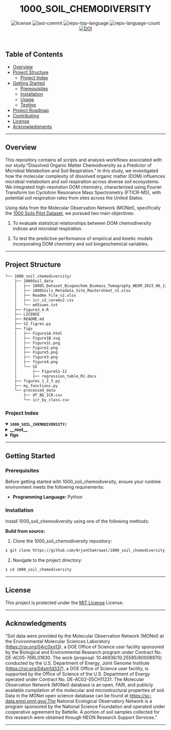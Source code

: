 <p align="center"><h1 align="center">1000_SOIL_CHEMODIVERSITY</h1></p>
<p align="center">
    <img src="https://img.shields.io/github/license/ArjunChakrawal/1000_soil_chemodiversity?style=default&logo=opensourceinitiative&logoColor=white&color=0080ff" alt="license">
    <img src="https://img.shields.io/github/last-commit/ArjunChakrawal/1000_soil_chemodiversity?style=default&logo=git&logoColor=white&color=0080ff" alt="last-commit">
    <img src="https://img.shields.io/github/languages/top/ArjunChakrawal/1000_soil_chemodiversity?style=default&color=0080ff" alt="repo-top-language">
    <img src="https://img.shields.io/github/languages/count/ArjunChakrawal/1000_soil_chemodiversity?style=default&color=0080ff" alt="repo-language-count">
    <a href="https://doi.org/10.5281/zenodo.15225637"><img src="https://zenodo.org/badge/DOI/10.5281/zenodo.15225637.svg" alt="DOI"></a>
</p>
<p align="center"><!-- default option, no dependency badges. -->
</p>
<p align="center">
    <!-- default option, no dependency badges. -->
</p>
<br>

##  Table of Contents

- [ Overview](#-overview)
- [ Project Structure](#-project-structure)
  - [ Project Index](#-project-index)
- [ Getting Started](#-getting-started)
  - [ Prerequisites](#-prerequisites)
  - [ Installation](#-installation)
  - [ Usage](#-usage)
  - [ Testing](#-testing)
- [ Project Roadmap](#-project-roadmap)
- [ Contributing](#-contributing)
- [ License](#-license)
- [ Acknowledgments](#-acknowledgments)

---

##  Overview

<p> This repository contains all scripts and analysis workflows associated with our study:“Dissolved Organic Matter Chemodiversity as a Predictor of Microbial Metabolism and Soil Respiration.” In this study, we investigated how the molecular complexity of dissolved organic matter (DOM) influences microbial metabolism and soil respiration across diverse soil ecosystems. We integrated high-resolution DOM chemistry, characterized using Fourier Transform Ion Cyclotron Resonance Mass Spectrometry (FTICR-MS), with potential soil respiration rates from sites across the United States. </p>

Using data from the Molecular Observation Network (MONet), specifically the [1000 Soils Pilot Dataset](https://zenodo.org/records/7706774), we pursued two main objectives:

1. To evaluate statistical relationships between DOM chemodiversity indices and microbial respiration.

2. To test the predictive performance of empirical and kinetic models incorporating DOM chemistry and soil biogeochemical variables.


---

##  Project Structure

```sh
└── 1000_soil_chemodiversity/
    ├── 1000Soil_data
    │   ├── 1000S_Dataset_Biogeochem_Biomass_Tomography_WEOM_2023_06_12.xlsx
    │   ├── 1000Soils_Metadata_Site_Mastersheet_v1.xlsx
    │   ├── Readme File_v2.xlsx
    │   ├── icr_v2_corems2.csv
    │   └── md5sums.txt
    ├── Figure3_4.R
    ├── LICENSE
    ├── README.md
    ├── SI_figres.py
    ├── figs
    │   ├── Figure1A.html
    │   ├── Figure1B.svg
    │   ├── Figure1C.png
    │   ├── Figure2.png
    │   ├── Figure5.png
    │   ├── figure3.png
    │   ├── figure4.png
    │   └── SI
    │  		├── FigureS1-12
    │  		├── regression_table_R1.docx
    ├── figures_1_2_5.py
    ├── my_functions.py
    └── processed_data
        ├── df_BG_ICR.csv
        └── icr_by_class.csv
```


###  Project Index
<details open>
    <summary><b><code>1000_SOIL_CHEMODIVERSITY/</code></b></summary>
    <details> <!-- __root__ Submodule -->
        <summary><b>__root__</b></summary>
        <blockquote>
            <table>
            <tr>
                <td><b><a href='https://github.com/ArjunChakrawal/1000_soil_chemodiversity/blob/master/my_functions.py'>my_functions.py</a></b></td>
                <td><code>❯ REPLACE-ME</code></td>
            </tr>
            <tr>
                <td><b><a href='https://github.com/ArjunChakrawal/1000_soil_chemodiversity/blob/master/Figure3_4.R'>Figure3_4.R</a></b></td>
                <td><code>❯ REPLACE-ME</code></td>
            </tr>
            <tr>
                <td><b><a href='https://github.com/ArjunChakrawal/1000_soil_chemodiversity/blob/master/SI_figres.py'>SI_figres.py</a></b></td>
                <td><code>❯ REPLACE-ME</code></td>
            </tr>
            <tr>
                <td><b><a href='https://github.com/ArjunChakrawal/1000_soil_chemodiversity/blob/master/figures_1_2_5.py'>figures_1_2_5.py</a></b></td>
                <td><code>❯ REPLACE-ME</code></td>
            </tr>
            </table>
        </blockquote>
    </details>
    <details> <!-- figs Submodule -->
        <summary><b>figs</b></summary>
        <blockquote>
            <table>
            <tr>
                <td><b><a href='https://github.com/ArjunChakrawal/1000_soil_chemodiversity/blob/master/figs/Figure1A.html'>Figure1A.html</a></b></td>
                <td><code>❯ REPLACE-ME</code></td>
            </tr>
            </table>
        </blockquote>
    </details>
</details>

---
##  Getting Started

###  Prerequisites

Before getting started with 1000_soil_chemodiversity, ensure your runtime environment meets the following requirements:

- **Programming Language:** Python


###  Installation

Install 1000_soil_chemodiversity using one of the following methods:

**Build from source:**

1. Clone the 1000_soil_chemodiversity repository:
```sh
❯ git clone https://github.com/ArjunChakrawal/1000_soil_chemodiversity
```

2. Navigate to the project directory:
```sh
❯ cd 1000_soil_chemodiversity
```

---


##  License

This project is protected under the [MIT License](https://choosealicense.com/licenses/mit/#) License.

---

##  Acknowledgments

“Soil data were provided by the Molecular Observation Network (MONet) at the Environmental Molecular Sciences Laboratory (https://ror.org/04rc0xn13), a DOE Office of Science user facility sponsored by the Biological and Environmental Research program under Contract No. DE-AC05-76RL01830. The work (proposal: 10.46936/10.25585/60008970) conducted by the U.S. Department of Energy, Joint Genome Institute (https://ror.org/04xm1d337), a DOE Office of Science user facility, is supported by the Office of Science of the U.S. Department of Energy operated under Contract No. DE-AC02-05CH11231. The Molecular Observation Network (MONet) database is an open, FAIR, and publicly available compilation of the molecular and microstructural properties of soil. Data in the MONet open science database can be found at https://sc-data.emsl.pnnl.gov/.The National Ecological Observatory Network is a program sponsored by the National Science Foundation and operated under cooperative agreement by Battelle. A portion of soil samples collected for this research were obtained through NEON Research Support Services."

---
